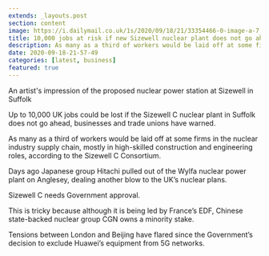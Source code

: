 ```yaml
---
extends: _layouts.post
section: content
image: https://i.dailymail.co.uk/1s/2020/09/18/21/33354466-0-image-a-7_1600459830732.jpg 
title: 10,000 jobs at risk if new Sizewell nuclear plant does not go ahead 
description: As many as a third of workers would be laid off at some firms in the nuclear supply chain, mostly in high-skilled construction and engineering roles, says the Sizewell C Consortium. 
date: 2020-09-18-21-57-49 
categories: [latest, business] 
featured: true 
--- 
```

An artist's impression of the proposed nuclear power station at Sizewell in Suffolk

Up to 10,000 UK jobs could be lost if the Sizewell C nuclear plant in Suffolk does not go ahead, businesses and trade unions have warned.

As many as a third of workers would be laid off at some firms in the nuclear industry supply chain, mostly in high-skilled construction and engineering roles, according to the Sizewell C Consortium.

Days ago Japanese group Hitachi pulled out of the Wylfa nuclear power plant on Anglesey, dealing another blow to the UK’s nuclear plans.

Sizewell C needs Government approval. 

This is tricky because although it is being led by France’s EDF, Chinese state-backed nuclear group CGN owns a minority stake. 

Tensions between London and Beijing have flared since the Government’s decision to exclude Huawei’s equipment from 5G networks.

